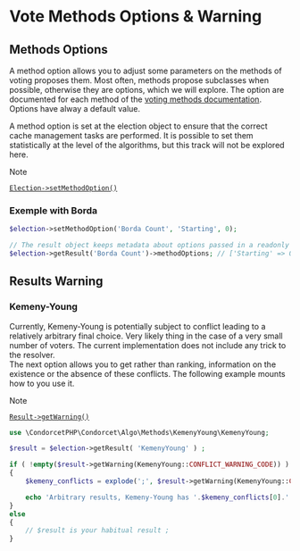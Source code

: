 # Vote Methods Options & Warning

## Methods Options
A method option allows you to adjust some parameters on the methods of voting proposes them. Most often, methods propose subclasses when possible, otherwise they are options, which we will explore. The option are documented for each method of the [voting methods documentation](/VotingMethods). Options have alway a default value.  

A method option is set at the election object to ensure that the correct cache management tasks are performed. It is possible to set them statistically at the level of the algorithms, but this track will not be explored here.

> [!NOTE]
> [`Election->setMethodOption()`](/Docs/ApiReferences/Election%20Class/public%20Election--setMethodOption) 
### Exemple with Borda
```php
$election->setMethodOption('Borda Count', 'Starting', 0);

// The result object keeps metadata about options passed in a readonly property
$election->getResult('Borda Count')->methodOptions; // ['Starting' => 0]
```

## Results Warning

### Kemeny-Young
Currently, Kemeny-Young is potentially subject to conflict leading to a relatively arbitrary final choice. Very likely thing in the case of a very small number of voters. The current implementation does not include any trick to the resolver.   
The next option allows you to get rather than ranking, information on the existence or the absence of these conflicts. The following example mounts how to you use it.   

> [!NOTE]
> [`Result->getWarning()`](/Docs/ApiReferences/Result%20Class/public%20Result--getWarning)
```php
use \CondorcetPHP\Condorcet\Algo\Methods\KemenyYoung\KemenyYoung;

$result = $election->getResult( 'KemenyYoung' ) ;

if ( !empty($result->getWarning(KemenyYoung::CONFLICT_WARNING_CODE)) )
{
    $kemeny_conflicts = explode(';', $result->getWarning(KemenyYoung::CONFLICT_WARNING_CODE)[0]['msg']) ;

    echo 'Arbitrary results, Kemeny-Young has '.$kemeny_conflicts[0].' possible solutions at score '.$kemeny_conflicts[1];
}
else
{
	// $result is your habitual result ;
}
``` 